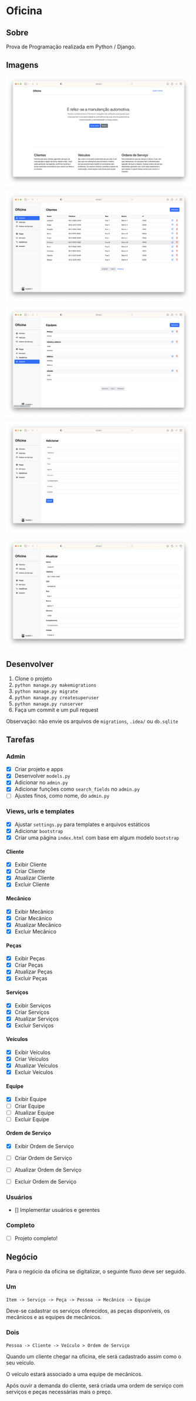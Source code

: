 # Oficina

## Sobre

Prova de Programação realizada em Python / Django.

## Imagens

![](/readme/1.png)

![](/readme/2.png)

![](/readme/3.png)

![](/readme/4.png)

![](/readme/5.png)

## Desenvolver

1. Clone o projeto
2. `python manage.py makemigrations`
3. `python manage.py migrate`
4. `python manage.py createsuperuser`
5. `python manage.py runserver`
6. Faça um commit e um pull request

Observação: não envie os arquivos de `migrations`, `.idea/` ou `db.sqlite`


## Tarefas

### Admin

- [x] Criar projeto e apps
- [x] Desenvolver `models.py` 
- [x] Adicionar no `admin.py`
- [x] Adicionar funções como `search_fields` no `admin.py`
- [ ] Ajustes finos, como nome, do `admin.py`

### Views, urls e templates

- [x] Ajustar `settings.py` para templates e arquivos estáticos
- [x] Adicionar `bootstrap`
- [x] Criar uma página `index.html` com base em algum modelo `bootstrap`

#### Cliente

- [x] Exibir Cliente
- [x] Criar Cliente
- [x] Atualizar Cliente
- [x] Excluir Cliente

#### Mecânico

- [x] Exibir Mecânico
- [x] Criar Mecânico
- [x] Atualizar Mecânico
- [x] Excluir Mecânico

#### Peças

- [x] Exibir Peças
- [x] Criar Peças
- [x] Atualizar Peças
- [x] Excluir Peças

#### Serviços

- [x] Exibir Serviços
- [x] Criar Serviços
- [x] Atualizar Serviços
- [x] Excluir Serviços

#### Veículos

- [x] Exibir Veículos
- [x] Criar Veículos
- [x] Atualizar Veículos
- [x] Excluir Veículos

#### Equipe

- [x] Exibir Equipe
- [ ] Criar Equipe
- [ ] Atualizar Equipe
- [ ] Excluir Equipe

#### Ordem de Serviço

- [x] Exibir Ordem de Serviço
- [ ] Criar Ordem de Serviço
- [ ] Atualizar Ordem de Serviço
- [ ] Excluir Ordem de Serviço


### Usuários

- [] Implementar usuários e gerentes

### Completo

- [ ] Projeto completo!

## Negócio

Para o negócio da oficina se digitalizar, o seguinte fluxo deve ser seguido.

### Um

`Item -> Serviço -> Peça -> Pessoa -> Mecânico -> Equipe`

Deve-se cadastrar os serviços oferecidos, as peças disponíveis, os mecânicos e as equipes de mecânicos.

### Dois

`Pessoa -> Cliente -> Veículo > Ordem de Serviço`

Quando um cliente chegar na oficina, ele será cadastrado assim como o seu veículo.

O veículo estará associado a uma equipe de mecânicos.

Após ouvir a demanda do cliente, será criada uma ordem de serviço com serviços e peças necessárias mais o preço.

